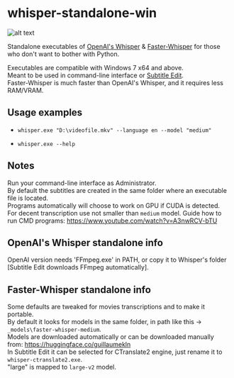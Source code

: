 # whisper-standalone-win

![alt text](https://i.imgur.com/BNVNKKg.png)

Standalone executables of [OpenAI's Whisper](https://github.com/openai/whisper) & [Faster-Whisper](https://github.com/guillaumekln/faster-whisper) for those who don't want to bother with Python.

Executables are compatible with Windows 7 x64 and above.    
Meant to be used in command-line interface or [Subtitle Edit](https://github.com/SubtitleEdit/subtitleedit).   
Faster-Whisper is much faster than OpenAI's Whisper, and it requires less RAM/VRAM.

## Usage examples
* `whisper.exe "D:\videofile.mkv" --language en --model "medium"`   

* `whisper.exe --help`

## Notes

Run your command-line interface as Administrator.   
By default the subtitles are created in the same folder where an executable file is located.   
Programs automatically will choose to work on GPU if CUDA is detected.   
For decent transcription use not smaller than `medium` model.
Guide how to run CMD programs: https://www.youtube.com/watch?v=A3nwRCV-bTU
   
## OpenAI's Whisper standalone info

OpenAI version needs 'FFmpeg.exe' in PATH, or copy it to Whisper's folder [Subtitle Edit downloads FFmpeg automatically].
   
   
## Faster-Whisper standalone info

Some defaults are tweaked for movies transcriptions and to make it portable.   
By default it looks for models in the same folder, in path like this -> `_models\faster-whisper-medium`.   
Models are downloaded automatically or can be downloaded manually from: https://huggingface.co/guillaumekln   
In Subtitle Edit it can be selected for CTranslate2 engine, just rename it to `whisper-ctranslate2.exe`.   
"large" is mapped to `large-v2` model.
